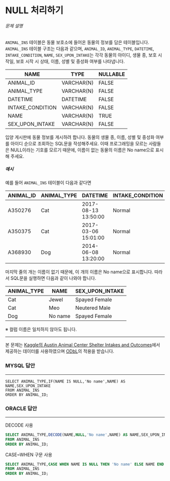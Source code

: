# NULL 처리하기

###### 문제 설명

`ANIMAL_INS` 테이블은 동물 보호소에 들어온 동물의 정보를 담은 테이블입니다. `ANIMAL_INS` 테이블 구조는 다음과 같으며, `ANIMAL_ID`, `ANIMAL_TYPE`, `DATETIME`, `INTAKE_CONDITION`, `NAME`, `SEX_UPON_INTAKE`는 각각 동물의 아이디, 생물 종, 보호 시작일, 보호 시작 시 상태, 이름, 성별 및 중성화 여부를 나타냅니다.

| NAME             | TYPE       | NULLABLE |
| ---------------- | ---------- | -------- |
| ANIMAL_ID        | VARCHAR(N) | FALSE    |
| ANIMAL_TYPE      | VARCHAR(N) | FALSE    |
| DATETIME         | DATETIME   | FALSE    |
| INTAKE_CONDITION | VARCHAR(N) | FALSE    |
| NAME             | VARCHAR(N) | TRUE     |
| SEX_UPON_INTAKE  | VARCHAR(N) | FALSE    |

입양 게시판에 동물 정보를 게시하려 합니다. 동물의 생물 종, 이름, 성별 및 중성화 여부를 아이디 순으로 조회하는 SQL문을 작성해주세요. 이때 프로그래밍을 모르는 사람들은 NULL이라는 기호를 모르기 때문에, 이름이 없는 동물의 이름은 No name으로 표시해 주세요.

##### 예시

예를 들어 `ANIMAL_INS` 테이블이 다음과 같다면

| ANIMAL_ID | ANIMAL_TYPE | DATETIME            | INTAKE_CONDITION | NAME  | SEX_UPON_INTAKE |
| --------- | ----------- | ------------------- | ---------------- | ----- | --------------- |
| A350276   | Cat         | 2017-08-13 13:50:00 | Normal           | Jewel | Spayed Female   |
| A350375   | Cat         | 2017-03-06 15:01:00 | Normal           | Meo   | Neutered Male   |
| A368930   | Dog         | 2014-06-08 13:20:00 | Normal           | NULL  | Spayed Female   |

마지막 줄의 개는 이름이 없기 때문에, 이 개의 이름은 No name으로 표시합니다. 따라서 SQL문을 실행하면 다음과 같이 나와야 합니다.

| ANIMAL_TYPE | NAME    | SEX_UPON_INTAKE |
| ----------- | ------- | --------------- |
| Cat         | Jewel   | Spayed Female   |
| Cat         | Meo     | Neutered Male   |
| Dog         | No name | Spayed Female   |

※ 컬럼 이름은 일치하지 않아도 됩니다.

------

본 문제는 [Kaggle의 Austin Animal Center Shelter Intakes and Outcomes](https://www.kaggle.com/aaronschlegel/austin-animal-center-shelter-intakes-and-outcomes)에서 제공하는 데이터를 사용하였으며 [ODbL](https://opendatacommons.org/licenses/odbl/1.0/)의 적용을 받습니다.



### MYSQL 답안

------

```mysql
SELECT ANIMAL_TYPE,IF(NAME IS NULL,'No name',NAME) AS NAME,SEX_UPON_INTAKE
FROM ANIMAL_INS 
ORDER BY ANIMAL_ID;
```



### ORACLE 답안

------

DECODE 사용

```sql
SELECT ANIMAL_TYPE,DECODE(NAME,NULL,'No name',NAME) AS NAME,SEX_UPON_INTAKE
FROM ANIMAL_INS 
ORDER BY ANIMAL_ID;
```

CASE~WHEN 구문 사용

```sql
SELECT ANIMAL_TYPE,CASE WHEN NAME IS NULL THEN 'No name' ELSE NAME END AS NAME,SEX_UPON_INTAKE
FROM ANIMAL_INS 
ORDER BY ANIMAL_ID;
```


